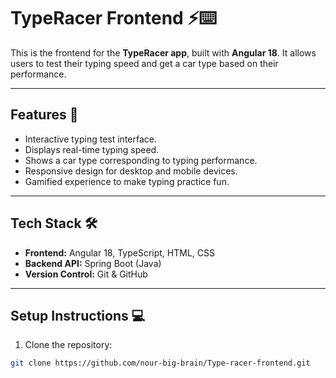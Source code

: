 # TypeRacer Frontend ⚡⌨️

This is the frontend for the **TypeRacer app**, built with **Angular 18**. It allows users to test their typing speed and get a car type based on their performance.  

---

## Features 🚀
- Interactive typing test interface.
- Displays real-time typing speed.
- Shows a car type corresponding to typing performance.
- Responsive design for desktop and mobile devices.
- Gamified experience to make typing practice fun.

---

## Tech Stack 🛠️
- **Frontend:** Angular 18, TypeScript, HTML, CSS
- **Backend API:** Spring Boot (Java)
- **Version Control:** Git & GitHub

---

## Setup Instructions 💻
1. Clone the repository:  
```bash
git clone https://github.com/nour-big-brain/Type-racer-frontend.git
